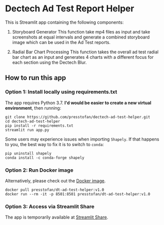 # Dectech Ad Test Report Helper

This is Streamlit app containing the following components:

1. Storyboard Generator
This function take mp4 files as input and take screenshots at equal intervals and generate a combined storyboard image which can be used in the Ad Test reports.

2. Radial Bar Chart Processing
This function takes the overall ad test radial bar chart as an input and generates 4 charts with a different focus for each section using the Dectech Blur.

## How to run this app

### Option 1: Install locally using requirements.txt
The app requires Python 3.7. **I'd would be easier to create a new virtual environment**, then running:

```{sh}
git clone https://github.com/presstofan/dectech-ad-test-helper.git
cd dectech-ad-test-helper
pip install -r requirements.txt
streamlit run app.py
```

Some users may experience issues when importing `Shapely`. If that happens to you, the best way to fix it is to switch to `conda`:

```{sh}
pip uninstall shapely
conda install -c conda-forge shapely
```

### Option 2: Run Docker image
Alternatively, please check out the [Docker image](https://hub.docker.com/repository/docker/presstofan/dt-ad-test-helper).

```{sh}
docker pull presstofan/dt-ad-test-helper:v1.0
docker run --rm -it -p 8501:8501 presstofan/dt-ad-test-helper:v1.0
```

### Option 3: Access via Streamlit Share
The app is temporarily available at [Streamlit Share](https://share.streamlit.io/presstofan/dectech-ad-test-helper/app.py).
